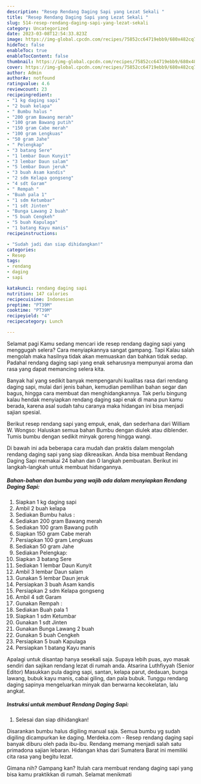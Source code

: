 ```yaml
---
description: "Resep Rendang Daging Sapi yang Lezat Sekali "
title: "Resep Rendang Daging Sapi yang Lezat Sekali "
slug: 514-resep-rendang-daging-sapi-yang-lezat-sekali
category: Uncategorized
date: 2023-03-08T12:54:33.823Z
image: https://img-global.cpcdn.com/recipes/75852cc64719ebb9/680x482cq70/rendang-daging-sapi-foto-resep-utama.jpg
hideToc: false
enableToc: true
enableTocContent: false
thumbnail: https://img-global.cpcdn.com/recipes/75852cc64719ebb9/680x482cq70/rendang-daging-sapi-foto-resep-utama.jpg
cover: https://img-global.cpcdn.com/recipes/75852cc64719ebb9/680x482cq70/rendang-daging-sapi-foto-resep-utama.jpg
author: Admin
authorAv: notfound
ratingvalue: 4.6
reviewcount: 23
recipeingredient:
- "1 kg daging sapi"
- "2 buah kelapa"
- " Bumbu halus "
- "200 gram Bawang merah"
- "100 gram Bawang putih"
- "150 gram Cabe merah"
- "100 gram Lengkuas"
- "50 gram Jahe"
- " Pelengkap"
- "3 batang Sere"
- "1 lembar Daun Kunyit"
- "3 lembar Daun salam"
- "5 lembar Daun jeruk"
- "3 buah Asam kandis"
- "2 sdm Kelapa gongseng"
- "4 sdt Garam"
- " Rempah "
- "Buah pala 1"
- "1 sdm Ketumbar"
- "1 sdt Jinten"
- "Bunga Lawang 2 buah"
- "5 buah Cengkeh"
- "5 buah Kapulaga"
- "1 batang Kayu manis"
recipeinstructions:

- "Sudah jadi dan siap dihidangkan!"
categories:
- Resep
tags:
- rendang
- daging
- sapi

katakunci: rendang daging sapi 
nutrition: 147 calories
recipecuisine: Indonesian
preptime: "PT39M"
cooktime: "PT39M"
recipeyield: "4"
recipecategory: Lunch

---
```



Selamat pagi Kamu sedang mencari ide resep rendang daging sapi yang menggugah selera? Cara menyiapkannya sangat gampang. Tapi Kalau salah mengolah maka hasilnya tidak akan memuaskan dan bahkan tidak sedap. Padahal rendang daging sapi yang enak seharusnya mempunyai aroma dan rasa yang dapat memancing selera kita.


Banyak hal yang sedikit banyak mempengaruhi kualitas rasa dari rendang daging sapi, mulai dari jenis bahan, kemudian pemilihan bahan segar dan bagus, hingga cara membuat dan menghidangkannya. Tak perlu bingung kalau hendak menyiapkan rendang daging sapi enak di mana pun kamu berada, karena asal sudah tahu caranya maka hidangan ini bisa menjadi sajian spesial.

Berikut resep rendang sapi yang empuk, enak, dan sederhana dari William W. Wongso: Haluskan semua bahan Bumbu dengan diulek atau diblender. Tumis bumbu dengan sedikit minyak goreng hingga wangi.


Di bawah ini ada beberapa cara mudah dan praktis dalam mengolah rendang daging sapi yang siap dikreasikan. Anda bisa membuat Rendang Daging Sapi memakai 24 bahan dan 0 langkah pembuatan. Berikut ini langkah-langkah untuk membuat hidangannya.

<!--inarticleads1-->

##### Bahan-bahan dan bumbu yang wajib ada dalam menyiapkan Rendang Daging Sapi:

1. Siapkan 1 kg daging sapi
1. Ambil 2 buah kelapa
1. Sediakan  Bumbu halus :
1. Sediakan 200 gram Bawang merah
1. Sediakan 100 gram Bawang putih
1. Siapkan 150 gram Cabe merah
1. Persiapkan 100 gram Lengkuas
1. Sediakan 50 gram Jahe
1. Sediakan  Pelengkap:
1. Siapkan 3 batang Sere
1. Sediakan 1 lembar Daun Kunyit
1. Ambil 3 lembar Daun salam
1. Gunakan 5 lembar Daun jeruk
1. Persiapkan 3 buah Asam kandis
1. Persiapkan 2 sdm Kelapa gongseng
1. Ambil 4 sdt Garam
1. Gunakan  Rempah :
1. Sediakan Buah pala 1
1. Siapkan 1 sdm Ketumbar
1. Gunakan 1 sdt Jinten
1. Gunakan Bunga Lawang 2 buah
1. Gunakan 5 buah Cengkeh
1. Persiapkan 5 buah Kapulaga
1. Persiapkan 1 batang Kayu manis


Apalagi untuk disantap hanya sesekali saja. Supaya lebih puas, ayo masak sendiri dan sajikan rendang lezat di rumah anda. Atsarina Luthfiyyah (Senior Editor) Masukkan pula daging sapi, santan, kelapa parut, dedauan, bunga lawang, bubuk kayu manis, cabai giling, dan pala bubuk. Tunggu rendang daging sapinya mengeluarkan minyak dan berwarna kecokelatan, lalu angkat. 

<!--inarticleads2-->

##### Instruksi untuk membuat Rendang Daging Sapi:


1. Selesai dan siap dihidangkan!

Disarankan bumbu halus digiling manual saja. Semua bumbu yg sudah digiling dicampurkan ke daging. Merdeka.com - Resep rendang daging sapi banyak diburu oleh pada ibu-ibu. Rendang memang menjadi salah satu primadona sajian lebaran. Hidangan khas dari Sumatera Barat ini memiliki cita rasa yang begitu lezat. 

Gimana nih? Gampang kan? Itulah cara membuat rendang daging sapi yang bisa kamu praktikkan di rumah. Selamat menikmati
